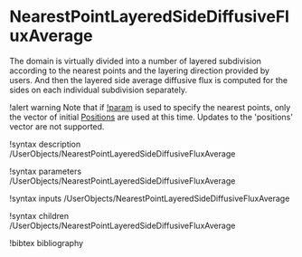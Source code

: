 # NearestPointLayeredSideDiffusiveFluxAverage

The domain is virtually divided into a number of layered subdivision according
to the nearest points and the layering direction provided by users. And then
the layered side average diffusive flux is computed for the sides on each
individual subdivision separately.

!alert warning
Note that if [!param](/UserObjects/NearestPointLayeredSideDiffusiveFluxAverage/positions_object) is used to specify the nearest points,
only the vector of initial [Positions](syntax/Positions/index.md) are used at this time.
Updates to the 'positions' vector are not supported.

!syntax description /UserObjects/NearestPointLayeredSideDiffusiveFluxAverage

!syntax parameters /UserObjects/NearestPointLayeredSideDiffusiveFluxAverage

!syntax inputs /UserObjects/NearestPointLayeredSideDiffusiveFluxAverage

!syntax children /UserObjects/NearestPointLayeredSideDiffusiveFluxAverage

!bibtex bibliography
